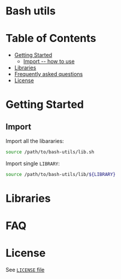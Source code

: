 # Bash utils

# Table of Contents
* [Getting Started](#getting-started)
    * [Import -- how to use](#import)
* [Libraries](#libraries)
* [Frequently asked questions](#faq)
* [License](#license)

# Getting Started
## Import
Import all the libararies:
```bash
source /path/to/bash-utils/lib.sh
```

Import single `LIBRARY`:
```bash
source /path/to/bash-utils/lib/${LIBRARY}
```
# Libraries

# FAQ

# License
See [`LICENSE` file](/LICENSE)
